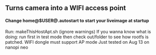 ## Turns camera into a WIFI access point 

#### Change home@$USER@.autostart to start your liveimage at startup

Run: makeThisHostApt.sh  (ignore warnings)
     If you wanna know what is doing: run first in test mode then check out/folder to see how rootfs is patched.
     WIFI dongle must support AP mode
     Just tested on Aug 13 on nanopi neo

     



